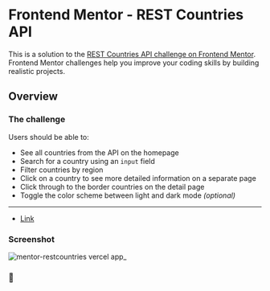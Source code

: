 # Frontend Mentor - REST Countries API

This is a solution to the [REST Countries API challenge on Frontend Mentor](https://www.frontendmentor.io/challenges/rest-countries-api-with-color-theme-switcher-5cacc469fec04111f7b848ca). Frontend Mentor challenges help you improve your coding skills by building realistic projects. 

## Overview

### The challenge

Users should be able to:

- See all countries from the API on the homepage
- Search for a country using an `input` field
- Filter countries by region
- Click on a country to see more detailed information on a separate page
- Click through to the border countries on the detail page
- Toggle the color scheme between light and dark mode *(optional)*

---

- [Link](https://mentor-restcountries.vercel.app/)

### Screenshot

![mentor-restcountries vercel app_](https://github.com/notFaceroll/REST-countries/assets/64233549/6f360746-6f0d-4fe4-9c4d-40cc1825468c)

### 🙂
